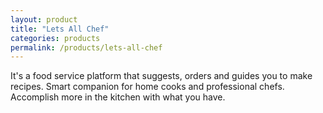 ```yaml
---
layout: product
title: "Lets All Chef"
categories: products
permalink: /products/lets-all-chef
---
```


It's a food service platform that suggests, orders and guides you to make recipes. Smart companion for home cooks and professional chefs. Accomplish more in the kitchen with what you have.
<!--more-->